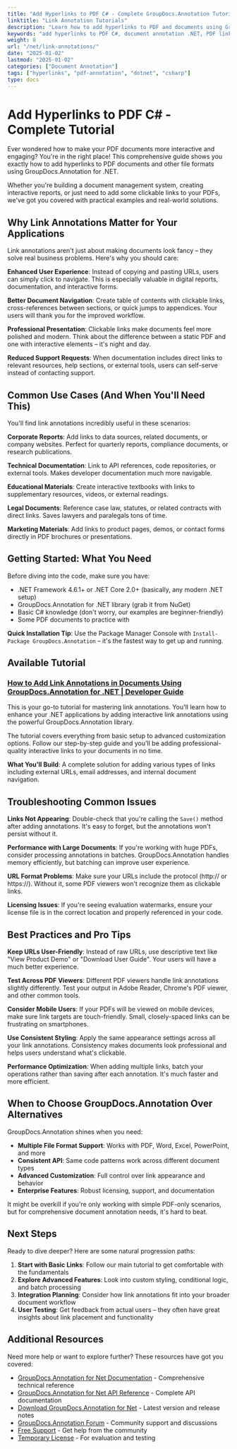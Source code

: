 ```yaml
---
title: "Add Hyperlinks to PDF C# - Complete GroupDocs.Annotation Tutorial"
linktitle: "Link Annotation Tutorials"
description: "Learn how to add hyperlinks to PDF and documents using GroupDocs.Annotation .NET. Step-by-step C# tutorials with code examples for interactive document links."
keywords: "add hyperlinks to PDF C#, document annotation .NET, PDF link annotation tutorial, interactive PDF links C#, GroupDocs annotation"
weight: 8
url: "/net/link-annotations/"
date: "2025-01-02"
lastmod: "2025-01-02"
categories: ["Document Annotation"]
tags: ["hyperlinks", "pdf-annotation", "dotnet", "csharp"]
type: docs
---
```

# Add Hyperlinks to PDF C# - Complete Tutorial

Ever wondered how to make your PDF documents more interactive and engaging? You're in the right place! This comprehensive guide shows you exactly how to add hyperlinks to PDF documents and other file formats using GroupDocs.Annotation for .NET.

Whether you're building a document management system, creating interactive reports, or just need to add some clickable links to your PDFs, we've got you covered with practical examples and real-world solutions.

## Why Link Annotations Matter for Your Applications

Link annotations aren't just about making documents look fancy – they solve real business problems. Here's why you should care:

**Enhanced User Experience**: Instead of copying and pasting URLs, users can simply click to navigate. This is especially valuable in digital reports, documentation, and interactive forms.

**Better Document Navigation**: Create table of contents with clickable links, cross-references between sections, or quick jumps to appendices. Your users will thank you for the improved workflow.

**Professional Presentation**: Clickable links make documents feel more polished and modern. Think about the difference between a static PDF and one with interactive elements – it's night and day.

**Reduced Support Requests**: When documentation includes direct links to relevant resources, help sections, or external tools, users can self-serve instead of contacting support.

## Common Use Cases (And When You'll Need This)

You'll find link annotations incredibly useful in these scenarios:

**Corporate Reports**: Add links to data sources, related documents, or company websites. Perfect for quarterly reports, compliance documents, or research publications.

**Technical Documentation**: Link to API references, code repositories, or external tools. Makes developer documentation much more navigable.

**Educational Materials**: Create interactive textbooks with links to supplementary resources, videos, or external readings.

**Legal Documents**: Reference case law, statutes, or related contracts with direct links. Saves lawyers and paralegals tons of time.

**Marketing Materials**: Add links to product pages, demos, or contact forms directly in PDF brochures or presentations.

## Getting Started: What You Need

Before diving into the code, make sure you have:

- .NET Framework 4.6.1+ or .NET Core 2.0+ (basically, any modern .NET setup)
- GroupDocs.Annotation for .NET library (grab it from NuGet)
- Basic C# knowledge (don't worry, our examples are beginner-friendly)
- Some PDF documents to practice with

**Quick Installation Tip**: Use the Package Manager Console with `Install-Package GroupDocs.Annotation` – it's the fastest way to get up and running.

## Available Tutorial

### [How to Add Link Annotations in Documents Using GroupDocs.Annotation for .NET | Developer Guide](./adding-link-annotations-groupdocs-annotation-dotnet/)

This is your go-to tutorial for mastering link annotations. You'll learn how to enhance your .NET applications by adding interactive link annotations using the powerful GroupDocs.Annotation library. 

The tutorial covers everything from basic setup to advanced customization options. Follow our step-by-step guide and you'll be adding professional-quality interactive links to your documents in no time.

**What You'll Build**: A complete solution for adding various types of links including external URLs, email addresses, and internal document navigation.

## Troubleshooting Common Issues

**Links Not Appearing**: Double-check that you're calling the `Save()` method after adding annotations. It's easy to forget, but the annotations won't persist without it.

**Performance with Large Documents**: If you're working with huge PDFs, consider processing annotations in batches. GroupDocs.Annotation handles memory efficiently, but batching can improve user experience.

**URL Format Problems**: Make sure your URLs include the protocol (http:// or https://). Without it, some PDF viewers won't recognize them as clickable links.

**Licensing Issues**: If you're seeing evaluation watermarks, ensure your license file is in the correct location and properly referenced in your code.

## Best Practices and Pro Tips

**Keep URLs User-Friendly**: Instead of raw URLs, use descriptive text like "View Product Demo" or "Download User Guide". Your users will have a much better experience.

**Test Across PDF Viewers**: Different PDF viewers handle link annotations slightly differently. Test your output in Adobe Reader, Chrome's PDF viewer, and other common tools.

**Consider Mobile Users**: If your PDFs will be viewed on mobile devices, make sure link targets are touch-friendly. Small, closely-spaced links can be frustrating on smartphones.

**Use Consistent Styling**: Apply the same appearance settings across all your link annotations. Consistency makes documents look professional and helps users understand what's clickable.

**Performance Optimization**: When adding multiple links, batch your operations rather than saving after each annotation. It's much faster and more efficient.

## When to Choose GroupDocs.Annotation Over Alternatives

GroupDocs.Annotation shines when you need:
- **Multiple File Format Support**: Works with PDF, Word, Excel, PowerPoint, and more
- **Consistent API**: Same code patterns work across different document types
- **Advanced Customization**: Full control over link appearance and behavior
- **Enterprise Features**: Robust licensing, support, and documentation

It might be overkill if you're only working with simple PDF-only scenarios, but for comprehensive document annotation needs, it's hard to beat.

## Next Steps

Ready to dive deeper? Here are some natural progression paths:

1. **Start with Basic Links**: Follow our main tutorial to get comfortable with the fundamentals
2. **Explore Advanced Features**: Look into custom styling, conditional logic, and batch processing
3. **Integration Planning**: Consider how link annotations fit into your broader document workflow
4. **User Testing**: Get feedback from actual users – they often have great insights about link placement and functionality

## Additional Resources

Need more help or want to explore further? These resources have got you covered:

- [GroupDocs.Annotation for Net Documentation](https://docs.groupdocs.com/annotation/net/) - Comprehensive technical reference
- [GroupDocs.Annotation for Net API Reference](https://reference.groupdocs.com/annotation/net/) - Complete API documentation
- [Download GroupDocs.Annotation for Net](https://releases.groupdocs.com/annotation/net/) - Latest version and release notes
- [GroupDocs.Annotation Forum](https://forum.groupdocs.com/c/annotation) - Community support and discussions
- [Free Support](https://forum.groupdocs.com/) - Get help from the community
- [Temporary License](https://purchase.groupdocs.com/temporary-license/) - For evaluation and testing
